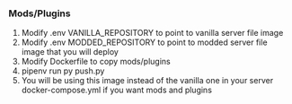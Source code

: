 ### Mods/Plugins
1. Modify .env VANILLA_REPOSITORY to point to vanilla server file image
2. Modify .env MODDED_REPOSITORY to point to modded server file image that you will deploy
3. Modify Dockerfile to copy mods/plugins
4. pipenv run py push.py
5. You will be using this image instead of the vanilla one in your server docker-compose.yml if you want mods and plugins